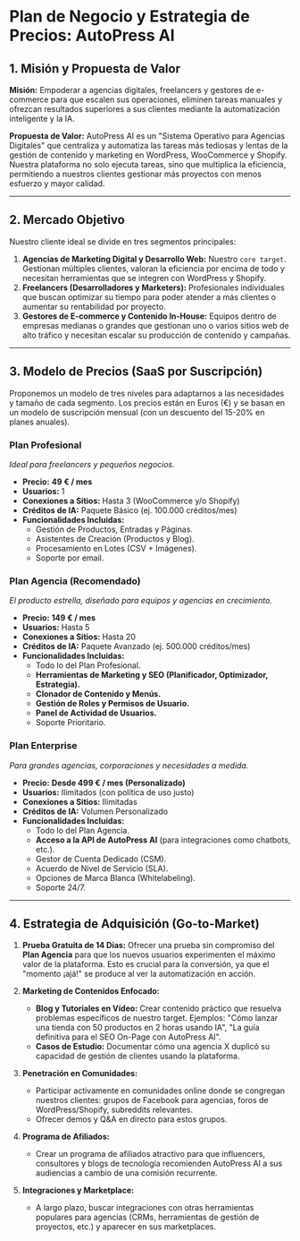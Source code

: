 
# Plan de Negocio y Estrategia de Precios: AutoPress AI

## 1. Misión y Propuesta de Valor

**Misión:** Empoderar a agencias digitales, freelancers y gestores de e-commerce para que escalen sus operaciones, eliminen tareas manuales y ofrezcan resultados superiores a sus clientes mediante la automatización inteligente y la IA.

**Propuesta de Valor:** AutoPress AI es un "Sistema Operativo para Agencias Digitales" que centraliza y automatiza las tareas más tediosas y lentas de la gestión de contenido y marketing en WordPress, WooCommerce y Shopify. Nuestra plataforma no solo ejecuta tareas, sino que multiplica la eficiencia, permitiendo a nuestros clientes gestionar más proyectos con menos esfuerzo y mayor calidad.

---

## 2. Mercado Objetivo

Nuestro cliente ideal se divide en tres segmentos principales:

1.  **Agencias de Marketing Digital y Desarrollo Web:** Nuestro `core target`. Gestionan múltiples clientes, valoran la eficiencia por encima de todo y necesitan herramientas que se integren con WordPress y Shopify.
2.  **Freelancers (Desarrolladores y Marketers):** Profesionales individuales que buscan optimizar su tiempo para poder atender a más clientes o aumentar su rentabilidad por proyecto.
3.  **Gestores de E-commerce y Contenido In-House:** Equipos dentro de empresas medianas o grandes que gestionan uno o varios sitios web de alto tráfico y necesitan escalar su producción de contenido y campañas.

---

## 3. Modelo de Precios (SaaS por Suscripción)

Proponemos un modelo de tres niveles para adaptarnos a las necesidades y tamaño de cada segmento. Los precios están en Euros (€) y se basan en un modelo de suscripción mensual (con un descuento del 15-20% en planes anuales).

### **Plan Profesional**
*Ideal para freelancers y pequeños negocios.*

-   **Precio:** **49 € / mes**
-   **Usuarios:** 1
-   **Conexiones a Sitios:** Hasta 3 (WooCommerce y/o Shopify)
-   **Créditos de IA:** Paquete Básico (ej. 100.000 créditos/mes)
-   **Funcionalidades Incluidas:**
    -   Gestión de Productos, Entradas y Páginas.
    -   Asistentes de Creación (Productos y Blog).
    -   Procesamiento en Lotes (CSV + Imágenes).
    -   Soporte por email.

### **Plan Agencia (Recomendado)**
*El producto estrella, diseñado para equipos y agencias en crecimiento.*

-   **Precio:** **149 € / mes**
-   **Usuarios:** Hasta 5
-   **Conexiones a Sitios:** Hasta 20
-   **Créditos de IA:** Paquete Avanzado (ej. 500.000 créditos/mes)
-   **Funcionalidades Incluidas:**
    -   Todo lo del Plan Profesional.
    -   **Herramientas de Marketing y SEO (Planificador, Optimizador, Estrategia).**
    -   **Clonador de Contenido y Menús.**
    -   **Gestión de Roles y Permisos de Usuario.**
    -   **Panel de Actividad de Usuarios.**
    -   Soporte Prioritario.

### **Plan Enterprise**
*Para grandes agencias, corporaciones y necesidades a medida.*

-   **Precio:** **Desde 499 € / mes (Personalizado)**
-   **Usuarios:** Ilimitados (con política de uso justo)
-   **Conexiones a Sitios:** Ilimitadas
-   **Créditos de IA:** Volumen Personalizado
-   **Funcionalidades Incluidas:**
    -   Todo lo del Plan Agencia.
    -   **Acceso a la API de AutoPress AI** (para integraciones como chatbots, etc.).
    -   Gestor de Cuenta Dedicado (CSM).
    -   Acuerdo de Nivel de Servicio (SLA).
    -   Opciones de Marca Blanca (Whitelabeling).
    -   Soporte 24/7.

---

## 4. Estrategia de Adquisición (Go-to-Market)

1.  **Prueba Gratuita de 14 Días:** Ofrecer una prueba sin compromiso del **Plan Agencia** para que los nuevos usuarios experimenten el máximo valor de la plataforma. Esto es crucial para la conversión, ya que el "momento ¡ajá!" se produce al ver la automatización en acción.

2.  **Marketing de Contenidos Enfocado:**
    -   **Blog y Tutoriales en Vídeo:** Crear contenido práctico que resuelva problemas específicos de nuestro target. Ejemplos: "Cómo lanzar una tienda con 50 productos en 2 horas usando IA", "La guía definitiva para el SEO On-Page con AutoPress AI".
    -   **Casos de Estudio:** Documentar cómo una agencia X duplicó su capacidad de gestión de clientes usando la plataforma.

3.  **Penetración en Comunidades:**
    -   Participar activamente en comunidades online donde se congregan nuestros clientes: grupos de Facebook para agencias, foros de WordPress/Shopify, subreddits relevantes.
    -   Ofrecer demos y Q&A en directo para estos grupos.

4.  **Programa de Afiliados:**
    -   Crear un programa de afiliados atractivo para que influencers, consultores y blogs de tecnología recomienden AutoPress AI a sus audiencias a cambio de una comisión recurrente.

5.  **Integraciones y Marketplace:**
    -   A largo plazo, buscar integraciones con otras herramientas populares para agencias (CRMs, herramientas de gestión de proyectos, etc.) y aparecer en sus marketplaces.
